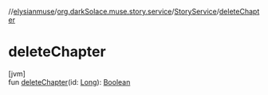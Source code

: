 //[elysianmuse](../../../index.md)/[org.darkSolace.muse.story.service](../index.md)/[StoryService](index.md)/[deleteChapter](delete-chapter.md)

# deleteChapter

[jvm]\
fun [deleteChapter](delete-chapter.md)(id: [Long](https://kotlinlang.org/api/latest/jvm/stdlib/kotlin/-long/index.html)): [Boolean](https://kotlinlang.org/api/latest/jvm/stdlib/kotlin/-boolean/index.html)
